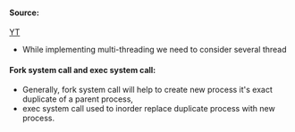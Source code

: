 #### Source:
[YT](https://www.youtube.com/watch?v=dHB1UNv5I10&list=PLXj4XH7LcRfDrdQuJTHIPmKMpa7eYVaPm&index=18)


* While implementing multi-threading we need to consider several thread


#### Fork system call and exec system call:

* Generally, fork system call will help to create new process it's exact duplicate of a parent process,
* exec system call used to inorder replace duplicate process with new process.
